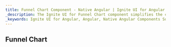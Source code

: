 ```yaml
---
title: Funnel Chart Component - Native Angular | Ignite UI for Angular
_description: The Ignite UI for Funnel Chart component simplifies the complexities of the data visualization domain into manageable API so that a user can bind a collection of data, a group of collections, and a data property, and let the charting control do the rest.
_keywords: Ignite UI for Angular, Angular, Native Angular Components Suite, Native Angular Controls, Native Angular Components, Native Angular Components Library, Angular Chart, Angular Chart Control, Angular Chart Example, Angular Grid Component, Angular Chart Component, Angular Funnel Chart
---
```

## Funnel Chart
